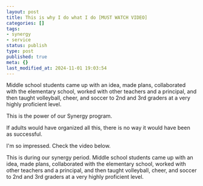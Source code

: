 ```yaml
---
layout: post
title: This is why I do what I do [MUST WATCH VIDEO]
categories: []
tags:
- synergy
- service
status: publish
type: post
published: true
meta: {}
last_modified_at: 2024-11-01 19:03:54
---
```


Middle school students came up with an idea, made plans, collaborated with the elementary school, worked with other teachers and a principal, and then taught volleyball, cheer, and soccer to 2nd and 3rd graders at a very highly proficient level.

This is the power of our Synergy program.

If adults would have organized all this, there is no way it would have been as successful.

I'm so impressed. Check the video below.


This is during our synergy period. Middle school students came up with an idea, made plans, collaborated with the elementary school, worked with other teachers and a principal, and then taught volleyball, cheer, and soccer to 2nd and 3rd graders at a very highly proficient level.
